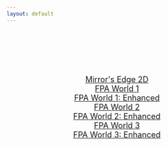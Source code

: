 ```yaml
---
layout: default
---
```

<title>test</title>
<style>
a{font-size: large;}
</style>
<div align = "center">
  <br /><br /><br /><br /><br /><br />
  <a href="ME2D.html">Mirror's Edge 2D</a><br />
  <a href="FPAW1.html">FPA World 1</a><br />
  <a href="FPAW1M.html">FPA World 1: Enhanced</a><br />
  <a href="FPAW2.html">FPA World 2</a><br />
  <a href="FPAW2M.html">FPA World 2: Enhanced</a><br />
  <a href="FPAW3.html">FPA World 3</a><br />
  <a href="FPAW3M.html">FPA World 3: Enhanced</a><br />
